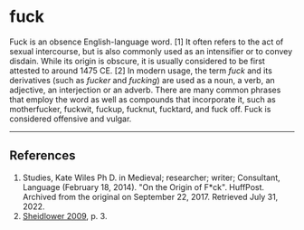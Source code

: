 # fuck

Fuck is an obsence English-language word. [1] It often refers to the act of sexual intercourse, but is also commonly used as an intensifier or to convey disdain. While its origin is obscure, it is usually considered to be first attested to around 1475 CE. [2] In modern usage, the term *fuck* and its derivatives (such as *fucker* and *fucking*) are used as a noun, a verb, an adjective, an interjection or an adverb. There are many common phrases that employ the word as well as compounds that incorporate it, such as motherfucker, fuckwit, fuckup, fucknut, fucktard, and fuck off. Fuck is considered offensive and vulgar.

---

## References

1. Studies, Kate Wiles Ph D. in Medieval; researcher; writer; Consultant, Language (February 18, 2014). "On the Origin of F*ck". HuffPost. Archived from the original on September 22, 2017. Retrieved July 31, 2022.
2. [Sheidlower 2009](https://en.wikipedia.org/wiki/Fuck#CITEREFSheidlower2009), p. 3.
